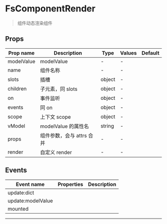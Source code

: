 # FsComponentRender

> 组件动态渲染组件

## Props

| Prop name  | Description               | Type   | Values | Default |
| ---------- | ------------------------- | ------ | ------ | ------- |
| modelValue | modelValue                | -      | -      |         |
| name       | 组件名称                  | -      | -      |         |
| slots      | 插槽                      | object | -      |         |
| children   | 子元素，同 slots          | object | -      |         |
| on         | 事件监听                  | object | -      |         |
| events     | 同 on                     | object | -      |         |
| scope      | 上下文 scope              | object | -      |         |
| vModel     | modelValue 的属性名       | string | -      |         |
| props      | 组件参数，会与 attrs 合并 | -      | -      |         |
| render     | 自定义 render             | -      | -      |         |

## Events

| Event name        | Properties | Description |
| ----------------- | ---------- | ----------- |
| update:dict       |            |
| update:modelValue |            |
| mounted           |            |

---
